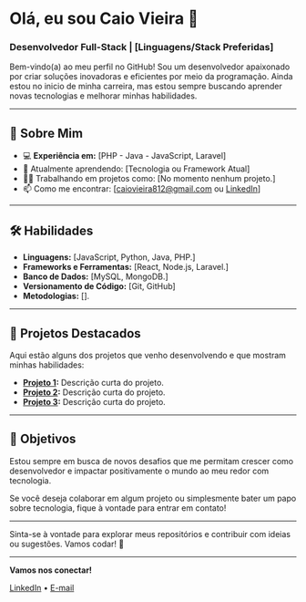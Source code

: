 # Olá, eu sou Caio Vieira 👋

### Desenvolvedor Full-Stack | [Linguagens/Stack Preferidas]

Bem-vindo(a) ao meu perfil no GitHub! Sou um desenvolvedor apaixonado por criar soluções inovadoras e eficientes por meio da programação. Ainda estou no inicio de minha carreira, mas estou sempre buscando aprender novas tecnologias e melhorar minhas habilidades.

---

## 🚀 Sobre Mim

- 💻 **Experiência em:** [PHP - Java - JavaScript, Laravel]  
- 🌱 Atualmente aprendendo: [Tecnologia ou Framework Atual]
- 👨‍💻 Trabalhando em projetos como: [No momento nenhum projeto.]
- 📫 Como me encontrar: [caiovieira812@gmail.com ou [LinkedIn](https://www.linkedin.com/in/caio-vieira00/)]
  
---

## 🛠️ Habilidades

- **Linguagens:** [JavaScript, Python, Java, PHP.]
- **Frameworks e Ferramentas:** [React, Node.js, Laravel.]
- **Banco de Dados:** [MySQL, MongoDB.]
- **Versionamento de Código:** [Git, GitHub]
- **Metodologias:** [].

---

## 🌟 Projetos Destacados

Aqui estão alguns dos projetos que venho desenvolvendo e que mostram minhas habilidades:

- **[Projeto 1](link_projeto1):** Descrição curta do projeto.
- **[Projeto 2](link_projeto2):** Descrição curta do projeto.
- **[Projeto 3](link_projeto3):** Descrição curta do projeto.

---

## 🎯 Objetivos

Estou sempre em busca de novos desafios que me permitam crescer como desenvolvedor e impactar positivamente o mundo ao meu redor com tecnologia.

Se você deseja colaborar em algum projeto ou simplesmente bater um papo sobre tecnologia, fique à vontade para entrar em contato!

---

Sinta-se à vontade para explorar meus repositórios e contribuir com ideias ou sugestões. Vamos codar! 🚀

---

**Vamos nos conectar!**

[LinkedIn](https://www.linkedin.com/in/caio-vieira00/) • [E-mail](mailto:caiovieira812@gmail.com)
